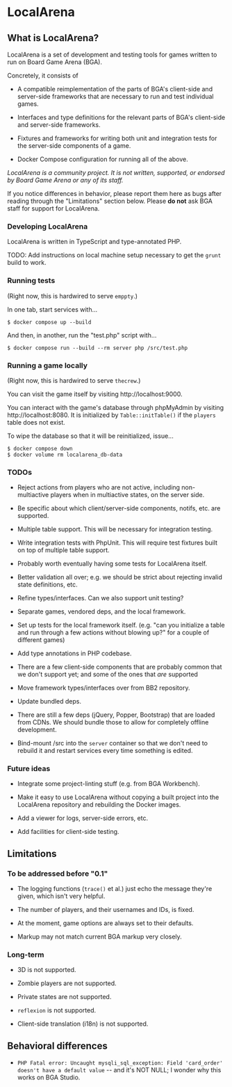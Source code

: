 # LocalArena

## What is LocalArena?

LocalArena is a set of development and testing tools for games written
to run on Board Game Arena (BGA).

Concretely, it consists of

- A compatible reimplementation of the parts of BGA's client-side and
  server-side frameworks that are necessary to run and test individual
  games.

- Interfaces and type definitions for the relevant parts of BGA's
  client-side and server-side frameworks.

- Fixtures and frameworks for writing both unit and integration tests
  for the server-side components of a game.

- Docker Compose configuration for running all of the above.

_LocalArena is a community project.  It is not written, supported, or
endorsed by Board Game Arena or any of its staff._

If you notice differences in behavior, please report them here as bugs
after reading through the "Limitations" section below.  Please **do
not** ask BGA staff for support for LocalArena.

### Developing LocalArena

LocalArena is written in TypeScript and type-annotated PHP.

TODO: Add instructions on local machine setup necessary to get the
`grunt` build to work.

### Running tests

(Right now, this is hardwired to serve `emppty`.)

In one tab, start services with...

```
$ docker compose up --build
```

And then, in another, run the "test.php" script with...

```
$ docker compose run --build --rm server php /src/test.php
```

### Running a game locally

(Right now, this is hardwired to serve `thecrew`.)

You can visit the game itself by visiting http://localhost:9000.

You can interact with the game's database through phpMyAdmin by
visiting http://localhost:8080.  It is initialized by
`Table::initTable()` if the `players` table does not exist.

To wipe the database so that it will be reinitialized, issue...

```
$ docker compose down
$ docker volume rm localarena_db-data
```

### TODOs

- Reject actions from players who are not active, including
  non-multiactive players when in multiactive states, on the server
  side.

- Be specific about which client/server-side components, notifs,
  etc. are supported.

- Multiple table support.  This will be necessary for integration
  testing.

- Write integration tests with PhpUnit.  This will require test
  fixtures built on top of multiple table support.

- Probably worth eventually having some tests for LocalArena itself.

- Better validation all over; e.g. we should be strict about rejecting
  invalid state definitions, etc.

- Refine types/interfaces.  Can we also support unit testing?

- Separate games, vendored deps, and the local framework.

- Set up tests for the local framework itself. (e.g. "can you
  initialize a table and run through a few actions without blowing
  up?" for a couple of different games)

- Add type annotations in PHP codebase.

- There are a few client-side components that are probably common that
  we don't support yet; and some of the ones that *are* supported

- Move framework types/interfaces over from BB2 repository.

- Update bundled deps.

- There are still a few deps (jQuery, Popper, Bootstrap) that are
  loaded from CDNs.  We should bundle those to allow for completely
  offline development.

- Bind-mount /src into the `server` container so that we don't need to
  rebuild it and restart services every time something is edited.

### Future ideas

- Integrate some project-linting stuff (e.g. from BGA Workbench).

- Make it easy to use LocalArena without copying a built project into the
  LocalArena repository and rebuilding the Docker images.

- Add a viewer for logs, server-side errors, etc.

- Add facilities for client-side testing.

## Limitations

### To be addressed before "0.1"

- The logging functions (`trace()` et al.) just echo the message
  they're given, which isn't very helpful.

- The number of players, and their usernames and IDs, is fixed.

- At the moment, game options are always set to their defaults.

- Markup may not match current BGA markup very closely.

### Long-term

- 3D is not supported.

- Zombie players are not supported.

- Private states are not supported.

- `reflexion` is not supported.

- Client-side translation (i18n) is not supported.

## Behavioral differences

- `PHP Fatal error: Uncaught mysqli_sql_exception: Field 'card_order'
  doesn't have a default value` -- and it's NOT NULL; I wonder why
  this works on BGA Studio.
